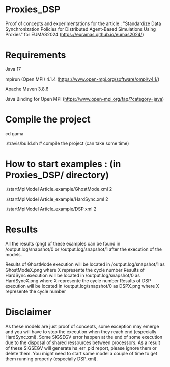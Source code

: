 # Proxies_DSP
Proof of concepts and experimentations for the article : "Standardize Data Synchronization Policies for Distributed Agent-Based Simulations Using Proxies" for EUMAS2024 (https://euramas.github.io/eumas2024/)

# Requirements  
Java 17

mpirun (Open MPI) 4.1.4 (https://www.open-mpi.org/software/ompi/v4.1/)

Apache Maven 3.8.6

Java Binding for Open MPI (https://www.open-mpi.org/faq/?category=java)

# Compile the project

cd gama

./travis/build.sh # compile the project (can take some time)

# How to start examples : (in Proxies_DSP/ directory)

./startMpiModel Article_example/GhostMode.xml 2

./startMpiModel Article_example/HardSync.xml 2

./startMpiModel Article_example/DSP.xml 2

# Results 
All the results (png) of these examples can be found in /output.log/snapshot/0 or /output.log/snapshot/1 after the execution of the models.

Results of GhostMode execution will be located in /output.log/snapshot/1 as GhostModeX.png where X represente the cycle number
Results of HardSync execution will be located in /output.log/snapshot/0 as HardSyncX.png where X represente the cycle number
Results of DSP execution will be located in /output.log/snapshot/0 as DSPX.png where X represente the cycle number

# Disclaimer
As these models are just proof of concepts, some exception may emerge and you will have to stop the execution when they reach end (especially HardSync.xml).
Some SIGSEGV error happen at the end of some execution due to the disposal of shared ressources between processors.
As a result of these SIGSEGV will generate hs_err_pid report, please ignore them or delete them.
You might need to start some model a couple of time to get them running properly (especially DSP.xml).

